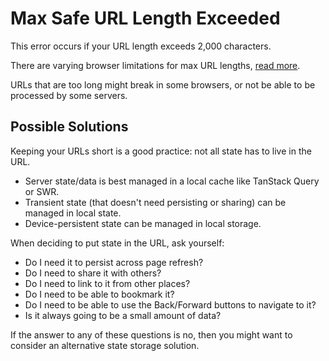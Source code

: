 # Max Safe URL Length Exceeded

This error occurs if your URL length exceeds 2,000 characters.

There are varying browser limitations for max URL lengths, [read more](https://nuqs.dev/docs/limits#max-url-lengths).

URLs that are too long might break in some browsers, or not be able to be
processed by some servers.

## Possible Solutions

Keeping your URLs short is a good practice: not all state has to live in the URL.

- Server state/data is best managed in a local cache like TanStack Query or SWR.
- Transient state (that doesn't need persisting or sharing) can be managed in local state.
- Device-persistent state can be managed in local storage.

When deciding to put state in the URL, ask yourself:

- Do I need it to persist across page refresh?
- Do I need to share it with others?
- Do I need to link to it from other places?
- Do I need to be able to bookmark it?
- Do I need to be able to use the Back/Forward buttons to navigate to it?
- Is it always going to be a small amount of data?

If the answer to any of these questions is no, then you might want to consider
an alternative state storage solution.
